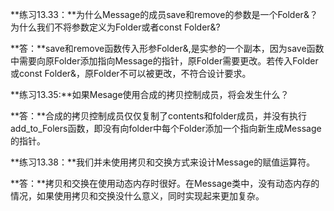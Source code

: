 **练习13.33：**为什么Message的成员save和remove的参数是一个Folder&？为什么我们不将参数定义为Folder或者const Folder&?

**答：**save和remove函数传入形参Folder&,是实参的一个副本，因为save函数中需要向原Folder添加指向Message的指针，原Folder需要更改。若传入Folder或const Folder&，原Folder不可以被更改，不符合设计要求。

**练习13.35:**如果Mesage使用合成的拷贝控制成员，将会发生什么？

**答：**合成的拷贝控制成员仅仅复制了contents和folder成员，并没有执行add_to_Folers函数，即没有向folder中每个Folder添加一个指向新生成Message的指针。

**练习13.38：**我们并未使用拷贝和交换方式来设计Message的赋值运算符。

**答：**拷贝和交换在使用动态内存时很好。在Message类中，没有动态内存的情况，如果使用拷贝和交换没什么意义，同时实现起来更加复杂。